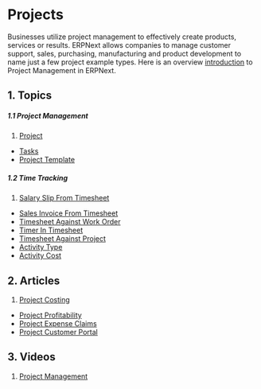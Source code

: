 <!-- add-breadcrumbs -->
# Projects

Businesses utilize project management to effectively create products, services or results.  ERPNext allows companies to manage customer support, sales, purchasing, manufacturing and product development to name just a few project example types.  Here is an overview [introduction](/docs/user/manual/en/projects/introduction) to Project Management in ERPNext.

## 1. Topics
##### 1.1 Project Management
1. [Project](/docs/user/manual/en/projects/project)
- [Tasks](/docs/user/manual/en/projects/tasks)
- [Project Template](/docs/user/manual/en/projects/project-template)

##### 1.2 Time Tracking
1. [Salary Slip From Timesheet](/docs/user/manual/en/projects/timesheet/salary-slip-from-timesheet)
- [Sales Invoice From Timesheet](/docs/user/manual/en/projects/timesheet/sales-invoice-from-timesheet)
- [Timesheet Against Work Order](/docs/user/manual/en/projects/timesheet/timesheet-against-work-order)
- [Timer In Timesheet](/docs/user/manual/en/projects/timesheet/timer-in-timesheet)
- [Timesheet Against Project](/docs/user/manual/en/projects/timesheet/timesheet-against-project)
- [Activity Type](/docs/user/manual/en/projects/activity-type)
- [Activity Cost](/docs/user/manual/en/projects/activity-cost)

## 2. Articles
1. [Project Costing](/docs/user/manual/en/projects/articles/project-costing)
- [Project Profitability](/docs/user/manual/en/projects/project-profitability)
- [Project Expense Claims](/docs/user/manual/en/projects/project-expense-claims)
- [Project Customer Portal](/docs/user/manual/en/projects/project-customer-portal)

## 3. Videos
1. [Project Management](/docs/user/videos/learn/project-and-task.html)

